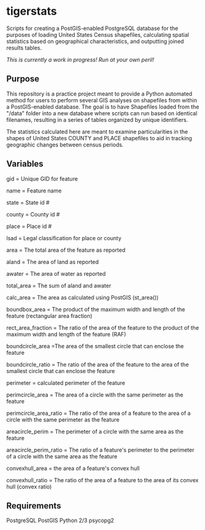 # tigerstats
Scripts for creating a PostGIS-enabled PostgreSQL database for the purposes of loading United States Census shapefiles, calculating spatial statistics based on geographical characteristics, and outputting joined results tables. 

_This is currently a work in progress! Run at your own peril!_

## Purpose

This repository is a practice project meant to provide a Python automated method for users to perform several GIS analyses on shapefiles from within a PostGIS-enabled database. The goal is to have Shapefiles loaded from the "/data" folder into a new database where scripts can run based on identical filenames, resulting in a series of tables organized by unique identifiers.

The statistics calculated here are meant to examine particularities in the shapes of United States COUNTY and PLACE shapefiles to aid in tracking geographic changes between census periods.

## Variables

gid = Unique GID for feature

name = Feature name

state = State id #

county = County id #

place = Place id #

lsad = Legal classification for place or county

area = The total area of the feature as reported

aland = The area of land as reported

awater = The area of water as reported

total\_area = The sum of aland and awater

calc\_area = The area as calculated using PostGIS (st_area())

boundbox\_area = The product of the maximum width and length of the feature (rectangular area fraction)

rect\_area\_fraction = The ratio of the area of the feature to the product of the maximum width and length of the feature (RAF)

boundcircle\_area =The area of the smallest circle that can enclose the feature

boundcircle\_ratio = The ratio of the area of the feature to the area of the smallest circle that can enclose the feature

perimeter = calculated perimeter of the feature

perimcircle\_area = The area of a circle with the same perimeter as the feature

perimcircle\_area\_ratio = The ratio of the area of a feature to the area of a circle with the same perimeter as the feature

areacircle\_perim = The perimeter of a circle with the same area as the feature

areacircle\_perim\_ratio = The ratio of a feature's perimeter to the perimeter of a circle with the same area as the feature

convexhull\_area = the area of a feature's convex hull

convexhull\_ratio = The ratio of the area of a feature to the area of its convex hull (convex ratio)

## Requirements

PostgreSQL
PostGIS
Python 2/3
psycopg2
